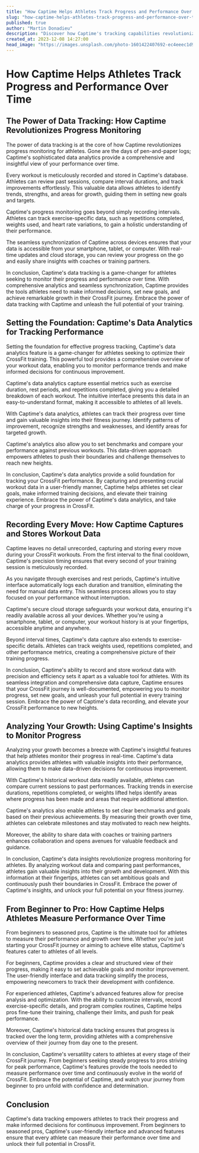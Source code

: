 ```yaml
---
title: "How Captime Helps Athletes Track Progress and Performance Over Time"
slug: "how-captime-helps-athletes-track-progress-and-performance-over-time"
published: true
author: "Martin Donadieu"
description: "Discover how Captime's tracking capabilities revolutionize progress monitoring in CrossFit. Analyze your growth, capture workout data, and measure your performance with ease. Elevate your CrossFit journey with Captime's insights."
created_at: 2023-12-08 14:27:00
head_image: "https://images.unsplash.com/photo-1601422407692-ec4eeec1d9b3?ixlib=rb-4.0.3&q=85&fm=jpg&crop=entropy&cs=srgb&w=1200"
---
```


# How Captime Helps Athletes Track Progress and Performance Over Time

## The Power of Data Tracking: How Captime Revolutionizes Progress Monitoring

The power of data tracking is at the core of how Captime revolutionizes progress monitoring for athletes. Gone are the days of pen-and-paper logs; Captime's sophisticated data analytics provide a comprehensive and insightful view of your performance over time.

Every workout is meticulously recorded and stored in Captime's database. Athletes can review past sessions, compare interval durations, and track improvements effortlessly. This valuable data allows athletes to identify trends, strengths, and areas for growth, guiding them in setting new goals and targets.

Captime's progress monitoring goes beyond simply recording intervals. Athletes can track exercise-specific data, such as repetitions completed, weights used, and heart rate variations, to gain a holistic understanding of their performance.

The seamless synchronization of Captime across devices ensures that your data is accessible from your smartphone, tablet, or computer. With real-time updates and cloud storage, you can review your progress on the go and easily share insights with coaches or training partners.

In conclusion, Captime's data tracking is a game-changer for athletes seeking to monitor their progress and performance over time. With comprehensive analytics and seamless synchronization, Captime provides the tools athletes need to make informed decisions, set new goals, and achieve remarkable growth in their CrossFit journey. Embrace the power of data tracking with Captime and unleash the full potential of your training.

## Setting the Foundation: Captime's Data Analytics for Tracking Performance

Setting the foundation for effective progress tracking, Captime's data analytics feature is a game-changer for athletes seeking to optimize their CrossFit training. This powerful tool provides a comprehensive overview of your workout data, enabling you to monitor performance trends and make informed decisions for continuous improvement.

Captime's data analytics capture essential metrics such as exercise duration, rest periods, and repetitions completed, giving you a detailed breakdown of each workout. The intuitive interface presents this data in an easy-to-understand format, making it accessible to athletes of all levels.

With Captime's data analytics, athletes can track their progress over time and gain valuable insights into their fitness journey. Identify patterns of improvement, recognize strengths and weaknesses, and identify areas for targeted growth.

Captime's analytics also allow you to set benchmarks and compare your performance against previous workouts. This data-driven approach empowers athletes to push their boundaries and challenge themselves to reach new heights.

In conclusion, Captime's data analytics provide a solid foundation for tracking your CrossFit performance. By capturing and presenting crucial workout data in a user-friendly manner, Captime helps athletes set clear goals, make informed training decisions, and elevate their training experience. Embrace the power of Captime's data analytics, and take charge of your progress in CrossFit.

## Recording Every Move: How Captime Captures and Stores Workout Data

Captime leaves no detail unrecorded, capturing and storing every move during your CrossFit workouts. From the first interval to the final cooldown, Captime's precision timing ensures that every second of your training session is meticulously recorded.

As you navigate through exercises and rest periods, Captime's intuitive interface automatically logs each duration and transition, eliminating the need for manual data entry. This seamless process allows you to stay focused on your performance without interruption.

Captime's secure cloud storage safeguards your workout data, ensuring it's readily available across all your devices. Whether you're using a smartphone, tablet, or computer, your workout history is at your fingertips, accessible anytime and anywhere.

Beyond interval times, Captime's data capture also extends to exercise-specific details. Athletes can track weights used, repetitions completed, and other performance metrics, creating a comprehensive picture of their training progress.

In conclusion, Captime's ability to record and store workout data with precision and efficiency sets it apart as a valuable tool for athletes. With its seamless integration and comprehensive data capture, Captime ensures that your CrossFit journey is well-documented, empowering you to monitor progress, set new goals, and unleash your full potential in every training session. Embrace the power of Captime's data recording, and elevate your CrossFit performance to new heights.

## Analyzing Your Growth: Using Captime's Insights to Monitor Progress

Analyzing your growth becomes a breeze with Captime's insightful features that help athletes monitor their progress in real-time. Captime's data analytics provides athletes with valuable insights into their performance, allowing them to make data-driven decisions for continuous improvement.

With Captime's historical workout data readily available, athletes can compare current sessions to past performances. Tracking trends in exercise durations, repetitions completed, or weights lifted helps identify areas where progress has been made and areas that require additional attention.

Captime's analytics also enable athletes to set clear benchmarks and goals based on their previous achievements. By measuring their growth over time, athletes can celebrate milestones and stay motivated to reach new heights.

Moreover, the ability to share data with coaches or training partners enhances collaboration and opens avenues for valuable feedback and guidance.

In conclusion, Captime's data insights revolutionize progress monitoring for athletes. By analyzing workout data and comparing past performances, athletes gain valuable insights into their growth and development. With this information at their fingertips, athletes can set ambitious goals and continuously push their boundaries in CrossFit. Embrace the power of Captime's insights, and unlock your full potential on your fitness journey.

## From Beginner to Pro: How Captime Helps Athletes Measure Performance Over Time

From beginners to seasoned pros, Captime is the ultimate tool for athletes to measure their performance and growth over time. Whether you're just starting your CrossFit journey or aiming to achieve elite status, Captime's features cater to athletes of all levels.

For beginners, Captime provides a clear and structured view of their progress, making it easy to set achievable goals and monitor improvement. The user-friendly interface and data tracking simplify the process, empowering newcomers to track their development with confidence.

For experienced athletes, Captime's advanced features allow for precise analysis and optimization. With the ability to customize intervals, record exercise-specific details, and program complex routines, Captime helps pros fine-tune their training, challenge their limits, and push for peak performance.

Moreover, Captime's historical data tracking ensures that progress is tracked over the long term, providing athletes with a comprehensive overview of their journey from day one to the present.

In conclusion, Captime's versatility caters to athletes at every stage of their CrossFit journey. From beginners seeking steady progress to pros striving for peak performance, Captime's features provide the tools needed to measure performance over time and continuously evolve in the world of CrossFit. Embrace the potential of Captime, and watch your journey from beginner to pro unfold with confidence and determination.

## Conclusion

Captime's data tracking empowers athletes to track their progress and make informed decisions for continuous improvement. From beginners to seasoned pros, Captime's user-friendly interface and advanced features ensure that every athlete can measure their performance over time and unlock their full potential in CrossFit.
